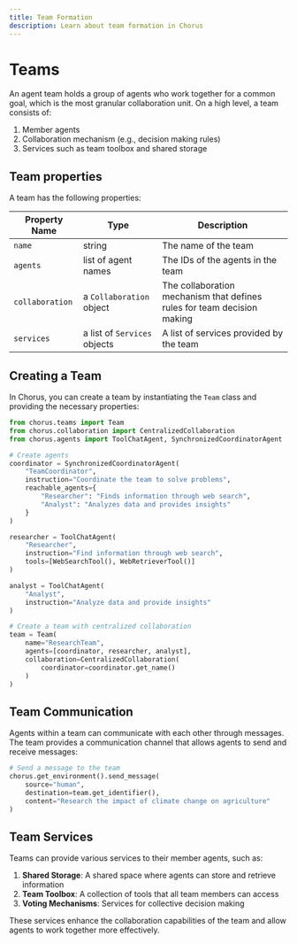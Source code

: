 ```yaml
---
title: Team Formation
description: Learn about team formation in Chorus
---
```


# Teams

An agent team holds a group of agents who work together for a common goal, which is the most granular collaboration unit. On a high level, a team consists of:

1. Member agents
2. Collaboration mechanism (e.g., decision making rules)
3. Services such as team toolbox and shared storage

## Team properties

A team has the following properties:

| Property Name   | Type                     | Description                                                             |
|-----------------|--------------------------|-------------------------------------------------------------------------|
| `name`          | string                   | The name of the team                                                    |
| `agents`        | list of agent names      | The IDs of the agents in the team                                       |
| `collaboration` | a `Collaboration` object | The collaboration mechanism that defines rules for team decision making |
| `services`      | a list of `Services` objects | A list of services provided by the team                                |

## Creating a Team

In Chorus, you can create a team by instantiating the `Team` class and providing the necessary properties:

```python
from chorus.teams import Team
from chorus.collaboration import CentralizedCollaboration
from chorus.agents import ToolChatAgent, SynchronizedCoordinatorAgent

# Create agents
coordinator = SynchronizedCoordinatorAgent(
    "TeamCoordinator",
    instruction="Coordinate the team to solve problems",
    reachable_agents={
        "Researcher": "Finds information through web search",
        "Analyst": "Analyzes data and provides insights"
    }
)

researcher = ToolChatAgent(
    "Researcher",
    instruction="Find information through web search",
    tools=[WebSearchTool(), WebRetrieverTool()]
)

analyst = ToolChatAgent(
    "Analyst",
    instruction="Analyze data and provide insights"
)

# Create a team with centralized collaboration
team = Team(
    name="ResearchTeam",
    agents=[coordinator, researcher, analyst],
    collaboration=CentralizedCollaboration(
        coordinator=coordinator.get_name()
    )
)
```

## Team Communication

Agents within a team can communicate with each other through messages. The team provides a communication channel that allows agents to send and receive messages:

```python
# Send a message to the team
chorus.get_environment().send_message(
    source="human",
    destination=team.get_identifier(),
    content="Research the impact of climate change on agriculture"
)
```

## Team Services

Teams can provide various services to their member agents, such as:

1. **Shared Storage**: A shared space where agents can store and retrieve information
2. **Team Toolbox**: A collection of tools that all team members can access
3. **Voting Mechanisms**: Services for collective decision making

These services enhance the collaboration capabilities of the team and allow agents to work together more effectively. 
